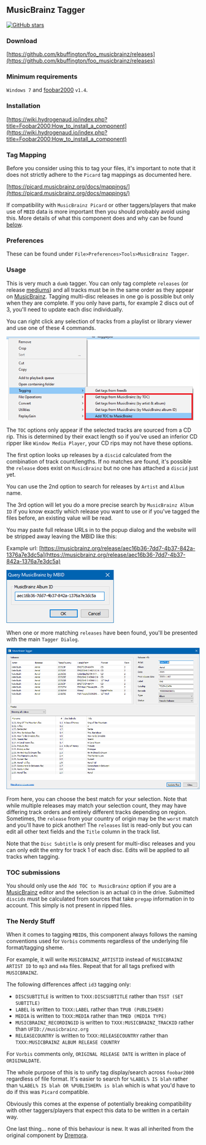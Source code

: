## MusicBrainz Tagger

[![GitHub stars](https://img.shields.io/github/stars/kbuffington/foo_musicbrainz?style=social)](https://github.com/kbuffington/foo_musicbrainz)

### Download

[https://github.com/kbuffington/foo_musicbrainz/releases](https://github.com/kbuffington/foo_musicbrainz/releases)

### Minimum requirements

`Windows 7` and [foobar2000](https://foobar2000.org) `v1.4`.

### Installation

[https://wiki.hydrogenaud.io/index.php?title=Foobar2000:How_to_install_a_component](https://wiki.hydrogenaud.io/index.php?title=Foobar2000:How_to_install_a_component)

### Tag Mapping

Before you consider using this to tag your files, it's important to note that it does not strictly adhere to the `Picard` tag mappings as documented here. 

[https://picard.musicbrainz.org/docs/mappings/](https://picard.musicbrainz.org/docs/mappings/)

If compatibility with `MusicBrainz Picard` or other taggers/players that make use of `MBID` data is more important then you should probably avoid using this. More details of what this component does and why can be found [below](#the-nerdy-stuff).

### Preferences

These can be found under `File>Preferences>Tools>MusicBrainz Tagger`.

### Usage

This is very much a `dumb` tagger. You can only tag complete `releases` (or release [mediums](https://musicbrainz.org/doc/Medium)) and all tracks must be in the same order as they appear on [MusicBrainz](https://musicbrainz.org). Tagging multi-disc releases in one go is possible but only when they are complete. If you only have parts, for example 2 discs out of 3, you'll need to update each disc individually.

You can right click any selection of tracks from a playlist or library viewer and use one of these 4 commands.

![musicbrainz_context](images/musicbrainz_context.png)

The `TOC` options only appear if the selected tracks are sourced from a CD rip. This is determined by their exact length so if you've used an inferior CD ripper like `Window Media Player`, your CD rips may not have these options.

The first option looks up releases by a `discid` calculated from the combination of track count/lengths. If no matches are found, it's possible the `release` does exist on `MusicBrainz` but no one has attached a `discid` just yet.

You can use the 2nd option to search for releases by `Artist` and `Album` name.

The 3rd option will let you do a more precise search by `MusicBrainz Album ID` if you know exactly which release you want to use or if you've tagged the files before, an existing value will be read.

You may paste full release URLs in to the popup dialog and the website will be stripped away leaving the MBID like this:

Example url: [https://musicbrainz.org/release/aec16b36-7dd7-4b37-842a-1376a7e3dc5a](https://musicbrainz.org/release/aec16b36-7dd7-4b37-842a-1376a7e3dc5a)

![mbid](images/mbid.png)

When one or more matching `releases` have been found, you'll be presented with the main `Tagger Dialog`.

![tagger](images/tagger.png)

From here, you can choose the best match for your selection. Note that while multiple releases may match your selection count, they may have differing track orders and entirely different tracks depending on region. Sometimes, the `release` from your country of origin may be the `worst` match and you'll have to pick another! The `releases` list is read-only but you can edit all other text fields and the `Title` column in the track list.

Note that the `Disc Subtitle` is only present for multi-disc releases and you can only edit the entry for track 1 of each disc. Edits will be applied to all tracks when tagging.

### TOC submissions

You should only use the `Add TOC to MusicBrainz` option if you are a [MusicBrainz](https://musicbrainz.org) editor and the selection is an actual `CD` in the drive. Submitted `discids` must be calculated from sources that take `pregap` information in to account. This simply is not present in ripped files.

### The Nerdy Stuff

When it comes to tagging `MBID`s, this component always follows the naming conventions used for `Vorbis` comments regardless of the underlying file format/tagging sheme.

For example, it will write `MUSICBRAINZ_ARTISTID` instead of `MUSICBRAINZ ARTIST ID` to `mp3` and `m4a` files. Repeat that for all tags prefixed with `MUSICBRAINZ`.

The following differences affect `id3` tagging only:

- `DISCSUBTITLE` is written to `TXXX:DISCSUBTITLE` rather than `TSST (SET SUBTITLE)`
- `LABEL` is written to `TXXX:LABEL` rather than `TPUB (PUBLISHER)`
- `MEDIA` is written to `TXXX:MEDIA` rather than `TMED (MEDIA TYPE)`
- `MUSICBRAINZ_RECORDINGID` is written to `TXXX:MUSICBRAINZ_TRACKID` rather than `UFID://musicbrainz.org ` 
- `RELEASECOUNTRY` is written to `TXXX:RELEASECOUNTRY` rather than `TXXX:MUSICBRAINZ ALBUM RELEASE COUNTRY`

For `Vorbis` comments only, `ORIGINAL RELEASE DATE` is written in place of `ORIGINALDATE`.

The whole purpose of this is to unify tag display/search across `foobar2000` regardless of file format. It's easier to search for `%LABEL% IS blah` rather than `%LABEL% IS blah OR %PUBLISHER% is blah` which is what you'd have to do if this was `Picard` compatible.

Obviously this comes at the expense of potentially breaking compatibility with other taggers/players that expect this data to be written in a certain way.

One last thing... none of this behaviour is new. It was all inherited from the original component by [Dremora](https://github.com/Dremora).
